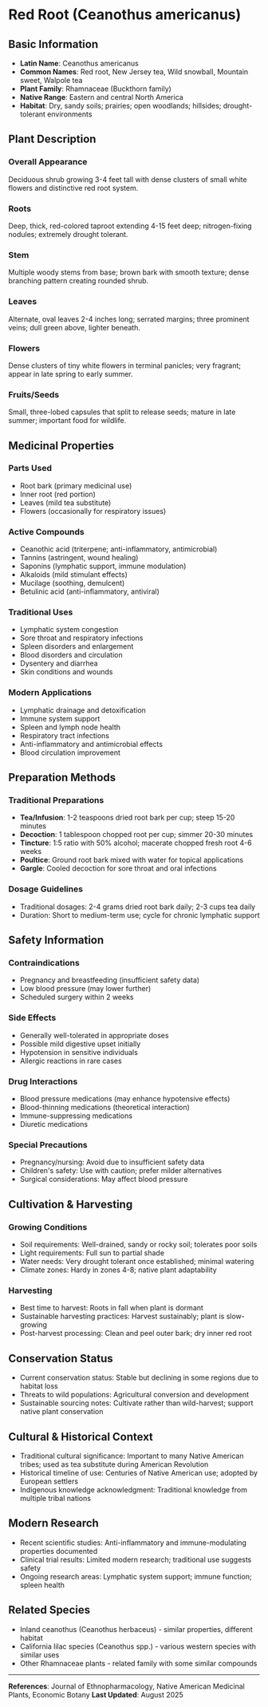 # Red Root (Ceanothus americanus)

## Basic Information
- **Latin Name**: Ceanothus americanus
- **Common Names**: Red root, New Jersey tea, Wild snowball, Mountain sweet, Walpole tea
- **Plant Family**: Rhamnaceae (Buckthorn family)
- **Native Range**: Eastern and central North America
- **Habitat**: Dry, sandy soils; prairies; open woodlands; hillsides; drought-tolerant environments

## Plant Description

### Overall Appearance
Deciduous shrub growing 3-4 feet tall with dense clusters of small white flowers and distinctive red root system.

### Roots
Deep, thick, red-colored taproot extending 4-15 feet deep; nitrogen-fixing nodules; extremely drought tolerant.

### Stem
Multiple woody stems from base; brown bark with smooth texture; dense branching pattern creating rounded shrub.

### Leaves
Alternate, oval leaves 2-4 inches long; serrated margins; three prominent veins; dull green above, lighter beneath.

### Flowers
Dense clusters of tiny white flowers in terminal panicles; very fragrant; appear in late spring to early summer.

### Fruits/Seeds
Small, three-lobed capsules that split to release seeds; mature in late summer; important food for wildlife.

## Medicinal Properties

### Parts Used
- Root bark (primary medicinal use)
- Inner root (red portion)
- Leaves (mild tea substitute)
- Flowers (occasionally for respiratory issues)

### Active Compounds
- Ceanothic acid (triterpene; anti-inflammatory, antimicrobial)
- Tannins (astringent, wound healing)
- Saponins (lymphatic support, immune modulation)
- Alkaloids (mild stimulant effects)
- Mucilage (soothing, demulcent)
- Betulinic acid (anti-inflammatory, antiviral)

### Traditional Uses
- Lymphatic system congestion
- Sore throat and respiratory infections
- Spleen disorders and enlargement
- Blood disorders and circulation
- Dysentery and diarrhea
- Skin conditions and wounds

### Modern Applications
- Lymphatic drainage and detoxification
- Immune system support
- Spleen and lymph node health
- Respiratory tract infections
- Anti-inflammatory and antimicrobial effects
- Blood circulation improvement

## Preparation Methods

### Traditional Preparations
- **Tea/Infusion**: 1-2 teaspoons dried root bark per cup; steep 15-20 minutes
- **Decoction**: 1 tablespoon chopped root per cup; simmer 20-30 minutes
- **Tincture**: 1:5 ratio with 50% alcohol; macerate chopped fresh root 4-6 weeks
- **Poultice**: Ground root bark mixed with water for topical applications
- **Gargle**: Cooled decoction for sore throat and oral infections

### Dosage Guidelines
- Traditional dosages: 2-4 grams dried root bark daily; 2-3 cups tea daily
- Duration: Short to medium-term use; cycle for chronic lymphatic support

## Safety Information

### Contraindications
- Pregnancy and breastfeeding (insufficient safety data)
- Low blood pressure (may lower further)
- Scheduled surgery within 2 weeks

### Side Effects
- Generally well-tolerated in appropriate doses
- Possible mild digestive upset initially
- Hypotension in sensitive individuals
- Allergic reactions in rare cases

### Drug Interactions
- Blood pressure medications (may enhance hypotensive effects)
- Blood-thinning medications (theoretical interaction)
- Immune-suppressing medications
- Diuretic medications

### Special Precautions
- Pregnancy/nursing: Avoid due to insufficient safety data
- Children's safety: Use with caution; prefer milder alternatives
- Surgical considerations: May affect blood pressure

## Cultivation & Harvesting

### Growing Conditions
- Soil requirements: Well-drained, sandy or rocky soil; tolerates poor soils
- Light requirements: Full sun to partial shade
- Water needs: Very drought tolerant once established; minimal watering
- Climate zones: Hardy in zones 4-8; native plant adaptability

### Harvesting
- Best time to harvest: Roots in fall when plant is dormant
- Sustainable harvesting practices: Harvest sustainably; plant is slow-growing
- Post-harvest processing: Clean and peel outer bark; dry inner red root

## Conservation Status
- Current conservation status: Stable but declining in some regions due to habitat loss
- Threats to wild populations: Agricultural conversion and development
- Sustainable sourcing notes: Cultivate rather than wild-harvest; support native plant conservation

## Cultural & Historical Context
- Traditional cultural significance: Important to many Native American tribes; used as tea substitute during American Revolution
- Historical timeline of use: Centuries of Native American use; adopted by European settlers
- Indigenous knowledge acknowledgment: Traditional knowledge from multiple tribal nations

## Modern Research
- Recent scientific studies: Anti-inflammatory and immune-modulating properties documented
- Clinical trial results: Limited modern research; traditional use suggests safety
- Ongoing research areas: Lymphatic system support; immune function; spleen health

## Related Species
- Inland ceanothus (Ceanothus herbaceus) - similar properties, different habitat
- California lilac species (Ceanothus spp.) - various western species with similar uses
- Other Rhamnaceae plants - related family with some similar compounds

---

**References**: Journal of Ethnopharmacology, Native American Medicinal Plants, Economic Botany
**Last Updated**: August 2025